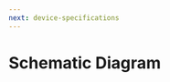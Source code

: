 ```yaml
---
next: device-specifications
---
```


# Schematic Diagram

<rk-img
  src="/assets/images/datasheet/rak811-breakout-module/schematic-diagram-for-rak811.jpg"
  width="100%"
  figure-number="1"
  caption="RAK811 Physical Dimension"
/>

<rk-img
  src="/assets/images/datasheet/rak811-breakout-module/reference-design.jpg"
  width="100%"
  figure-number="2"
  caption="Reference Design"
/>